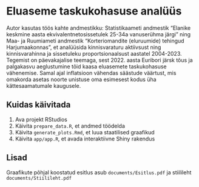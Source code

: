 # Eluaseme taskukohasuse analüüs

Autor kasutas töös kahte andmestikku: Statistikaameti andmestik “Elanike keskmine aasta ekvivalentnetosissetulek 
25-34a vanuserühma järgi”  ning Maa- ja Ruumiameti andmestik “Korteriomandite (eluruumide) tehingud Harjumaakonnas”, 
et analüüsida kinnisvaraturu aktiivsust ning kinnisvarahinna ja sissetuleku proportsionaalsust aastatel 2004-2023. 
Tegemist on päevakajalise teemaga, sest 2022. aasta Euribori järsk tõus ja palgakasvu aeglustumine tõid kaasa 
eluasemete taskukohasuse vähenemise. Samal ajal inflatsioon vähendas säästude väärtust, mis omakorda asetas noorte 
unistuse oma esimesest kodus üha kättesaamatumale kaugusele. 


## Kuidas käivitada

1. Ava projekt RStudios
2. Käivita `prepare_data.R`, et andmed töödelda
3. Käivita `generate_plots.Rmd`, et luua staatilised graafikud 
4. Käivita `app/app.R`, et avada interaktiivne Shiny rakendus


## Lisad

Graafikute põhjal koostatud esitlus asub `documents/Esitlus.pdf` ja stiilileht `documents/Stiilileht.pdf`